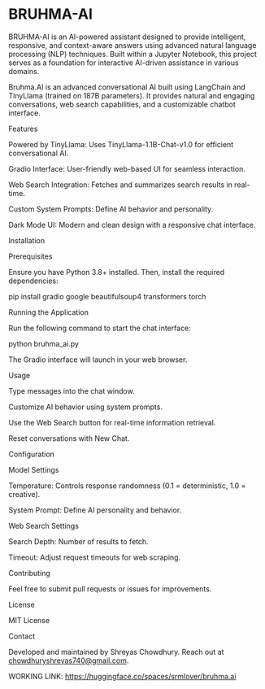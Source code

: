 # BRUHMA-AI
BRUHMA-AI is an AI-powered assistant designed to provide intelligent, responsive, and context-aware answers using advanced natural language processing (NLP) techniques. Built within a Jupyter Notebook, this project serves as a foundation for interactive AI-driven assistance in various domains.


Bruhma.AI is an advanced conversational AI built using LangChain and TinyLlama (trained on 187B parameters). It provides natural and engaging conversations, web search capabilities, and a customizable chatbot interface.

Features

Powered by TinyLlama: Uses TinyLlama-1.1B-Chat-v1.0 for efficient conversational AI.

Gradio Interface: User-friendly web-based UI for seamless interaction.

Web Search Integration: Fetches and summarizes search results in real-time.

Custom System Prompts: Define AI behavior and personality.

Dark Mode UI: Modern and clean design with a responsive chat interface.

Installation

Prerequisites

Ensure you have Python 3.8+ installed. Then, install the required dependencies:

pip install gradio google beautifulsoup4 transformers torch

Running the Application

Run the following command to start the chat interface:

python bruhma_ai.py

The Gradio interface will launch in your web browser.

Usage

Type messages into the chat window.

Customize AI behavior using system prompts.

Use the Web Search button for real-time information retrieval.

Reset conversations with New Chat.

Configuration

Model Settings

Temperature: Controls response randomness (0.1 = deterministic, 1.0 = creative).

System Prompt: Define AI personality and behavior.

Web Search Settings

Search Depth: Number of results to fetch.

Timeout: Adjust request timeouts for web scraping.

Contributing

Feel free to submit pull requests or issues for improvements.

License

MIT License

Contact

Developed and maintained by Shreyas Chowdhury. Reach out at chowdhuryshreyas740@gmail.com.

WORKING LINK: https://huggingface.co/spaces/srmlover/bruhma.ai
